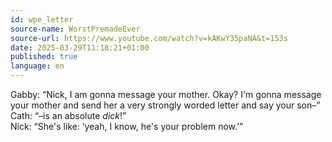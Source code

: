 ```yaml
---
id: wpe_letter
source-name: WorstPremadeEver
source-url: https://www.youtube.com/watch?v=kAKwY35paNA&t=153s
date: 2025-03-29T11:18:21+01:00
published: true
language: en
---
```


Gabby: “Nick, I am gonna message your mother. Okay? I'm gonna message your mother and send her a very strongly worded letter and say your son–”  
Cath: “–is an absolute _dick_!”  
Nick: “She's like: ‘yeah, I know, he's your problem now.’”
